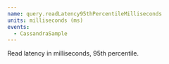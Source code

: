 ```yaml
---
name: query.readLatency95thPercentileMilliseconds
units: milliseconds (ms)
events:
  - CassandraSample
---
```


Read latency in milliseconds, 95th percentile.